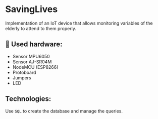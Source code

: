 # SavingLives
Implementation of an IoT device that allows monitoring variables of the elderly to attend to them properly.

## 🚀 Used hardware:

* Sensor MPU6050
* Sensor AJ-SR04M
* NodeMCU (ESP8266)
* Protoboard 
* Jumpers
* LED


## Technologies:

Use `SQL` to create the database and manage the queries.
